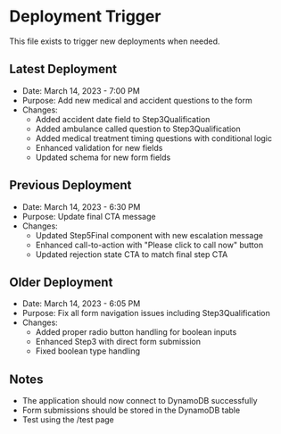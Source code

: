 # Deployment Trigger

This file exists to trigger new deployments when needed.

## Latest Deployment
- Date: March 14, 2023 - 7:00 PM
- Purpose: Add new medical and accident questions to the form
- Changes: 
  - Added accident date field to Step3Qualification
  - Added ambulance called question to Step3Qualification
  - Added medical treatment timing questions with conditional logic
  - Enhanced validation for new fields
  - Updated schema for new form fields

## Previous Deployment
- Date: March 14, 2023 - 6:30 PM
- Purpose: Update final CTA message
- Changes: 
  - Updated Step5Final component with new escalation message
  - Enhanced call-to-action with "Please click to call now" button
  - Updated rejection state CTA to match final step CTA

## Older Deployment
- Date: March 14, 2023 - 6:05 PM
- Purpose: Fix all form navigation issues including Step3Qualification
- Changes: 
  - Added proper radio button handling for boolean inputs
  - Enhanced Step3 with direct form submission
  - Fixed boolean type handling

## Notes
- The application should now connect to DynamoDB successfully
- Form submissions should be stored in the DynamoDB table
- Test using the /test page 